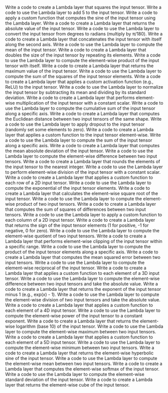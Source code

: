 Write a code to create a Lambda layer that squares the input tensor.
Write a code to use the Lambda layer to add 5 to the input tensor.
Write a code to apply a custom function that computes the sine of the input tensor using the Lambda layer.
Write a code to create a Lambda layer that returns the absolute value of the input tensor.
Write a code to use the Lambda layer to convert the input tensor from degrees to radians (multiply by π/180).
Write a code to create a Lambda layer that concatenates the input tensor with itself along the second axis.
Write a code to use the Lambda layer to compute the mean of the input tensor.
Write a code to create a Lambda layer that doubles the size of the input tensor by repeating its elements.
Write a code to use the Lambda layer to compute the element-wise product of the input tensor with itself.
Write a code to create a Lambda layer that returns the maximum value of the input tensor.
Write a code to use the Lambda layer to compute the sum of the squares of the input tensor elements.
Write a code to create a Lambda layer that applies a custom activation function (e.g., ReLU) to the input tensor.
Write a code to use the Lambda layer to normalize the input tensor by subtracting its mean and dividing by its standard deviation.
Write a code to create a Lambda layer that performs element-wise multiplication of the input tensor with a constant scalar.
Write a code to use the Lambda layer to compute the cumulative sum of the input tensor along a specific axis.
Write a code to create a Lambda layer that computes the Euclidean distance between two input tensors of the same shape.
Write a code to use the Lambda layer to apply dropout to the input tensor (randomly set some elements to zero).
Write a code to create a Lambda layer that applies a custom function to the input tensor element-wise.
Write a code to use the Lambda layer to compute the sum of the input tensor along a specific axis.
Write a code to create a Lambda layer that computes the mean absolute deviation of the input tensor.
Write a code to use the Lambda layer to compute the element-wise difference between two input tensors.
Write a code to create a Lambda layer that rounds the elements of the input tensor to the nearest integer.
Write a code to use the Lambda layer to perform element-wise division of the input tensor with a constant scalar.
Write a code to create a Lambda layer that applies a custom function to each row of a 2D input tensor.
Write a code to use the Lambda layer to compute the exponential of the input tensor elements.
Write a code to create a Lambda layer that calculates the element-wise square root of the input tensor.
Write a code to use the Lambda layer to compute the element-wise product of two input tensors.
Write a code to create a Lambda layer that computes the sum of squares of differences between two input tensors.
Write a code to use the Lambda layer to apply a custom function to each column of a 2D input tensor.
Write a code to create a Lambda layer that returns the sign of the input tensor elements (1 for positive, -1 for negative, 0 for zero).
Write a code to use the Lambda layer to compute the element-wise quotient of two input tensors.
Write a code to create a Lambda layer that performs element-wise clipping of the input tensor within a specific range.
Write a code to use the Lambda layer to compute the product of the input tensor elements along a specific axis.
Write a code to create a Lambda layer that computes the mean squared error between two input tensors.
Write a code to use the Lambda layer to compute the element-wise reciprocal of the input tensor.
Write a code to create a Lambda layer that applies a custom function to each element of a 3D input tensor.
Write a code to use the Lambda layer to compute the element-wise difference between two input tensors and take the absolute value.
Write a code to create a Lambda layer that returns the exponent of the input tensor minus 1 (e.g., exp(x) - 1).
Write a code to use the Lambda layer to compute the element-wise division of two input tensors and take the absolute value.
Write a code to create a Lambda layer that applies a custom function to each element of a 4D input tensor.
Write a code to use the Lambda layer to compute the element-wise power of the input tensor to a constant exponent.
Write a code to create a Lambda layer that returns the element-wise logarithm (base 10) of the input tensor.
Write a code to use the Lambda layer to compute the element-wise maximum between two input tensors.
Write a code to create a Lambda layer that applies a custom function to each element of a 5D input tensor.
Write a code to use the Lambda layer to compute the element-wise minimum between two input tensors.
Write a code to create a Lambda layer that returns the element-wise hyperbolic sine of the input tensor.
Write a code to use the Lambda layer to compute the element-wise mean between two input tensors.
Write a code to create a Lambda layer that computes the element-wise softmax of the input tensor.
Write a code to use the Lambda layer to compute the element-wise standard deviation of the input tensor.
Write a code to create a Lambda layer that returns the element-wise cube of the input tensor.
